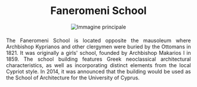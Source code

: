 <!-- Use the following commented lines to include monument coordinates and attributes (leave empty lines if the monument has no additional info)
35.173333 33.362778
Historical building, Neoclassical architecture, School, Old town
Accessible, Free entrance 
The first all-girls school in Cyprus
 -->

<h1 align="center">Faneromeni School</h1>

<center>
  <img src="https://upload.wikimedia.org/wikipedia/commons/thumb/3/3e/NICOSIA%2C_11_AUGUST%2C_2011_186.jpg/640px-NICOSIA%2C_11_AUGUST%2C_2011_186.jpg" alt="Immagine principale">
</center>


<p align="justify" style="margin-top:20px;margin-bottom:20px;">
The Faneromeni School is located opposite the mausoleum where Archbishop Kyprianos and other clergymen were buried by the Ottomans in 1821. It was originally a girls' school, founded by Archbishop Makarios I in 1859. The school building features Greek neoclassical architectural characteristics, as well as incorporating distinct elements from the local Cypriot style. In 2014, it was announced that the building would be used as the School of Architecture for the University of Cyprus.
</p>

